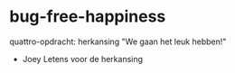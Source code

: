 # bug-free-happiness
quattro-opdracht: herkansing
"We gaan het leuk hebben!"
- Joey Letens voor de herkansing
